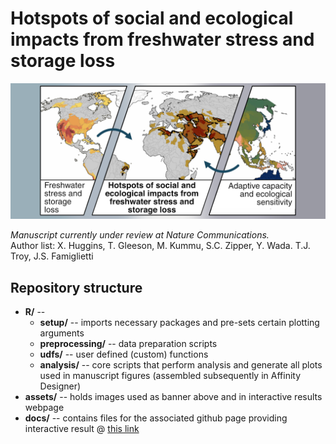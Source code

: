 # Hotspots of social and ecological impacts from freshwater stress and storage loss

![cover-image](assets/thumbnail.png)

*Manuscript currently under review at Nature Communications.* <br/>
Author list: X. Huggins, T. Gleeson, M. Kummu, S.C. Zipper, Y. Wada. T.J. Troy, J.S. Famiglietti  

## Repository structure
* **R/** -- 
    * **setup/** -- imports necessary packages and pre-sets certain plotting arguments
    * **preprocessing/** -- data preparation scripts 
    * **udfs/** -- user defined (custom) functions
    * **analysis/** -- core scripts that perform analysis and generate all plots used in manuscript figures (assembled subsequently in Affinity Designer)
* **assets/** -- holds images used as banner above and in interactive results webpage
* **docs/** -- contains files for the associated github page providing interactive result @ [this link](https://xanderhuggins.github.io/Hotspots/)
